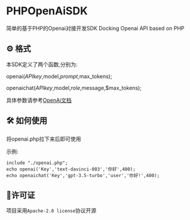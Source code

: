 # PHPOpenAiSDK
简单的基于PHP的Openai对接开发SDK
Docking Openai API based on PHP

## ⚙️ 格式
本SDK定义了两个函数,分别为:

openai($APIkey,$model,$prompt,$max_tokens);

openaichat($APIkey,$model,$role,$message,$max_tokens);

具体参数请参考[OpenAi文档]([https://www.mdui.org/](https://platform.openai.com/docs/api-reference/introduction))

## 🛠️ 如何使用
将openai.php拉下来后即可使用

示例:
``` shell
include "./openai.php";
echo openai('Key','text-davinci-003','你好',400);
echo openaichat('Key','gpt-3.5-turbo','user','你好!',400);
```
## 📖许可证
项目采用`Apache-2.0 license`协议开源
